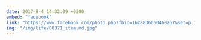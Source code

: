 ```yaml
---
date: 2017-8-4 14:32:09 +0200
embed: "facebook"
link: "https://www.facebook.com/photo.php?fbid=1628836050460267&set=p.1628836050460267&type=3&theater"
img: "/img/life/00371_item.md.jpg"
---
```

